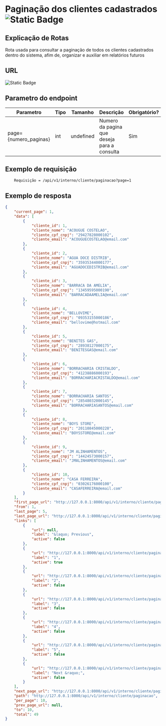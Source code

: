 # Paginação dos clientes cadastrados ![Static Badge](https://img.shields.io/badge/Rota_autenticada-49CC90)

## Explicação de Rotas

Rota usada para consultar a paginação de todos os clientes cadastrados dentro do sistema, afim de, organizar e auxiliar em relatórios futuros

## URL

![Static Badge](https://img.shields.io/badge/GET-%2Fapi%2Fv1%2Finterno%2Fcliente%2Fpaginacao-%2361AFFE)

## Parametro do endpoint

| Parametro             | Tipo | Tamanho   | Descrição                                   | Obrigatório? |
|-----------------------|------|-----------|---------------------------------------------|--------------|
| page={numero_paginas} | int  | undefined | Numero da pagina que deseja para a consulta | Sim          |

## Exemplo de requisição

```text
    Requisição = /api/v1/interno/cliente/paginacao?page=1
```

## Exemplo de resposta

```json
{
    "current_page": 1,
    "data": [
        {
            "cliente_id": 1,
            "cliente_nome": "ACOUGUE COSTELAO",
            "cliente_cpf_cnpj": "29427828000102",
            "cliente_email": "ACOUGUECOSTELAO@email.com"
        },
        {
            "cliente_id": 2,
            "cliente_nome": "AGUA DOCE DISTRIB",
            "cliente_cpf_cnpj": "35935344000177",
            "cliente_email": "AGUADOCEDISTRIB@email.com"
        },
        {
            "cliente_id": 3,
            "cliente_nome": "BARRACA DA AMELIA",
            "cliente_cpf_cnpj": "13459595000190",
            "cliente_email": "BARRACADAAMELIA@email.com"
        },
        {
            "cliente_id": 4,
            "cliente_nome": "BELLOVIME",
            "cliente_cpf_cnpj": "09353155000186",
            "cliente_email": "bellovime@hotmail.com"
        },
        {
            "cliente_id": 5,
            "cliente_nome": "BENITES GAS",
            "cliente_cpf_cnpj": "28938127000175",
            "cliente_email": "BENITESGAS@email.com"
        },
        {
            "cliente_id": 6,
            "cliente_nome": "BORRACHARIA CRISTALDO",
            "cliente_cpf_cnpj": "41238886000193",
            "cliente_email": "BORRACHARIACRISTALDO@email.com"
        },
        {
            "cliente_id": 7,
            "cliente_nome": "BORRACHARIA SANTOS",
            "cliente_cpf_cnpj": "28548032000145",
            "cliente_email": "BORRACHARIASANTOS@email.com"
        },
        {
            "cliente_id": 8,
            "cliente_nome": "BOYS STORE",
            "cliente_cpf_cnpj": "20110845000228",
            "cliente_email": "BOYSSTORE@email.com"
        },
        {
            "cliente_id": 9,
            "cliente_nome": "JM ALINHAMENTOS",
            "cliente_cpf_cnpj": "14424573000157",
            "cliente_email": "JMALINHAMENTOS@email.com"
        },
        {
            "cliente_id": 10,
            "cliente_nome": "CASA FERREIRA",
            "cliente_cpf_cnpj": "03026176000100",
            "cliente_email": "CASAFERREIRA@email.com"
        }
    ],
    "first_page_url": "http://127.0.0.1:8000/api/v1/interno/cliente/paginacao?page=1",
    "from": 1,
    "last_page": 5,
    "last_page_url": "http://127.0.0.1:8000/api/v1/interno/cliente/paginacao?page=5",
    "links": [
        {
            "url": null,
            "label": "&laquo; Previous",
            "active": false
        },
        {
            "url": "http://127.0.0.1:8000/api/v1/interno/cliente/paginacao?page=1",
            "label": "1",
            "active": true
        },
        {
            "url": "http://127.0.0.1:8000/api/v1/interno/cliente/paginacao?page=2",
            "label": "2",
            "active": false
        },
        {
            "url": "http://127.0.0.1:8000/api/v1/interno/cliente/paginacao?page=3",
            "label": "3",
            "active": false
        },
        {
            "url": "http://127.0.0.1:8000/api/v1/interno/cliente/paginacao?page=4",
            "label": "4",
            "active": false
        },
        {
            "url": "http://127.0.0.1:8000/api/v1/interno/cliente/paginacao?page=5",
            "label": "5",
            "active": false
        },
        {
            "url": "http://127.0.0.1:8000/api/v1/interno/cliente/paginacao?page=2",
            "label": "Next &raquo;",
            "active": false
        }
    ],
    "next_page_url": "http://127.0.0.1:8000/api/v1/interno/cliente/paginacao?page=2",
    "path": "http://127.0.0.1:8000/api/v1/interno/cliente/paginacao",
    "per_page": 10,
    "prev_page_url": null,
    "to": 10,
    "total": 49
}
```
